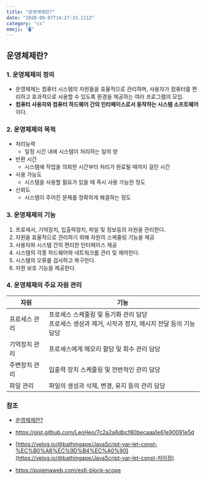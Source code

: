 ```yaml
---
title: "운영체제란?"
date: "2020-09-07T14:27:33.111Z"
category: "cs"
emoji: "🖥️"
---
```


## 운영체제란?

### 1. 운영체제의 정의

- 운영체제는 컴퓨터 시스템의 자원들을 효율적으로 관리하며, 사용자가 컴퓨터를 편리하고 효과적으로 사용할 수 있도록 환경을 제공하는 여러 프로그램의 모임.
- **컴퓨터 사용자와 컴퓨터 하드웨어 간의 인터페이스로서 동작하는 시스템 소프트웨어**이다.

### 2. 운영체제의 목적

- 처리능력
  - 일정 시간 내에 시스템이 처리하는 일의 양
- 반환 시간
  - 시스템에 작업을 의뢰한 시간부터 처리가 완료될 때까지 걸린 시간
- 사용 가능도
  - 시스템을 사용할 필요가 있을 때 즉시 사용 가능한 정도
- 신뢰도
  - 시스템이 주어진 문제를 정확하게 해결하는 정도

### 3. 운영체제의 기능

1. 프로세서, 기억장치, 입출력장치, 파일 및 정보등의 자원을 관리한다.
2. 자원을 효율적으로 관리하기 위해 자원의 스케줄링 기능을 제공
3. 사용자와 시스템 간의 편리한 인터페이스 제공
4. 시스템의 각종 하드웨어와 네트워크를 관리 및 제어한다.
5. 시스템의 오류를 검사하고 복구한다.
6. 자원 보호 기능을 제공한다.

### 4. 운영체제의 주요 자원 관리

| 자원          | 기능                                                         |
| ------------- | ------------------------------------------------------------ |
| 프로세스 관리 | 프로세스 스케줄링 및 동기화 관리 담당<br />프로세스 생성과 제거, 시작과 정지, 메시지 전달 등의 기능 담당 |
| 기억장치 관리 | 프로세스에게 메모리 할당 및 회수 관리 담당                   |
| 주변장치 관리 | 입출력 장치 스케줄링 및 전반적인 관리 담당                   |
| 파일 관리     | 파일의 생성과 삭제, 변경, 유지 등의 관리 담당                |

### 참조

- [운영체제란?](https://github.com/gyoogle/tech-interview-for-developer/blob/master/Computer%20Science/Operation%20System/Operation%20System.md)

- https://gist.github.com/LeoHeo/7c2a2a6dbcf80becaaa1e61e90091e5d
- [https://velog.io/@bathingape/JavaScript-var-let-const-%EC%B0%A8%EC%9D%B4%EC%A0%90](https://velog.io/@bathingape/JavaScript-var-let-const-차이점)
- https://poiemaweb.com/es6-block-scope
